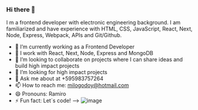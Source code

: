 ### Hi there 👋

I m a frontend developer with electronic engineering background. I am familiarized and have experience with HTML, CSS, JavaScript, React, Next, Node, Express, Webpack, APIs and Git/Github. 

- 🔭 I’m currently working as a Frontend Developer 
- 🌱 I work with React, Next, Node, Express and MongoDB
- 👯 I’m looking to collaborate on projects where I can share ideas and build high impact projects
- 🤔 I’m looking for high impact projects
- 💬 Ask me about at +595983757264
- 📫 How to reach me: milogodoy@hotmail.com
- 😄 Pronouns: Ramiro
- ⚡ Fun fact: Let´s code!
-->
![image](https://user-images.githubusercontent.com/93866055/203136868-21e84d20-a4a9-4dcc-8f87-7408f2a18fa8.png)
